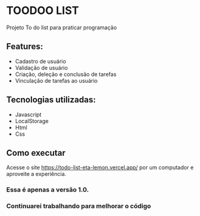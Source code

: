 # TOODOO LIST

Projeto To do list para praticar programação


## Features:
* Cadastro de usuário
* Validação de usuário
* Criação, deleção e conclusão de tarefas
* Vinculação de tarefas ao usuário
  
## Tecnologias utilizadas:
* Javascript
* LocalStorage
* Html
* Css

## Como executar
Acesse o site https://todo-list-eta-lemon.vercel.app/ por um computador e aproveite a experiência.

### Essa é apenas a versão 1.0.
### Continuarei trabalhando para melhorar o código